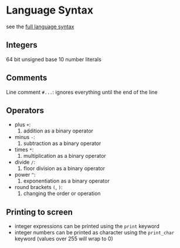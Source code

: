 # Language Syntax

see the [full language syntax](SYNTAX.ebnf)

## Integers

64 bit unsigned base 10 number literals

## Comments

Line comment `#...`: ignores everything until the end of the line

## Operators

- plus `+`:
    1. addition as a binary operator
- minus `-`:
    1. subtraction as a binary operator
- times `*`:
    1. multiplication as a binary operator
- divide `/`:
    1. floor division as a binary operator
- power `^`:
    1. exponentiation as a binary operator
- round brackets `(`, `)`:
    1. changing the order or operation

## Printing to screen

- integer expressions can be printed using the `print` keyword
- integer numbers can be printed as character using the `print_char` keyword (values over 255 will wrap to 0)
